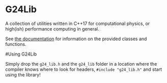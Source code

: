 # G24Lib
A collection of utilities written in C++17 for computational physics, or high(ish) performance computing in general.

See [the documentation](https://unknowablecoder.github.io/G24Lib/index.html) for information on the provided classes and functions.

#Using G24Lib

Simply drop the `g24_lib.h` and the `g24_lib` folder in a location where the compiler knows where to look for headers, `#include "g24_lib.h"` and start using the library!

